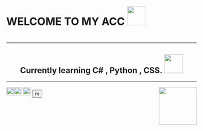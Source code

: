 <h1>WELCOME TO MY ACC <img src=https://s3.getstickerpack.com/storage/uploads/sticker-pack/genshin-impact-nahida/sticker_1.png?19c9118b64e41b7dbb81838878d341ee&d=200x200 width=50px height=50px><h1>
<hr>

<h2><center>
Currently learning C# , Python , CSS. <img src="https://malibu.sfo3.cdn.digitaloceanspaces.com/2022/12/06/file_10421033_512x512.webp" width=50px height=50px> </center></h2>
<hr>
<img src="https://static-00.iconduck.com/assets.00/c-sharp-c-icon-456x512-9sej0lrz.png" height=22px width=20px><img src="https://cdn-icons-png.flaticon.com/512/5968/5968350.png" height=22px width=20px>  <img src="https://cdn-icons-png.flaticon.com/512/732/732212.png" height=22px width=20px>

  
<img src="https://static.wikia.nocookie.net/gensin-impact/images/e/e4/Icon_Emoji_Paimon%27s_Paintings_19_Nahida_3.png/revision/latest/scale-to-width-down/250?cb=20221124043005"  align="right" width=100px height=100px>
  
  <a href="https://i.pinimg.com/736x/11/a6/4e/11a64e3669f7fd6a8931c96184f04c31.jpg">
    <button>m</button>
  </a>



